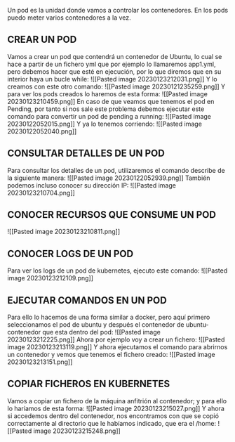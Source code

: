 Un pod es la unidad donde vamos a controlar los contenedores. En los pods puedo meter varios contenedores a la vez. 
## CREAR UN POD
Vamos a crear un pod que contendrá un contenedor de Ubuntu, lo cual se hace a partir de un fichero yml que por ejemplo lo llamaremos app1.yml, pero debemos hacer que esté en ejecución, por lo que diremos que en su interior haya un bucle while:
![[Pasted image 20230123212031.png]]
Y lo creamos con este otro comando:
![[Pasted image 20230121235259.png]]
Y para ver los pods creados lo haremos de esta forma:
![[Pasted image 20230123210459.png]]
En caso de que veamos que tenemos el pod en Pending, por tanto si nos sale este problema debemos ejecutar este comando para convertir un pod de pending a running:
![[Pasted image 20230122052015.png]]
Y ya lo tenemos corriendo:
![[Pasted image 20230122052040.png]]
## CONSULTAR DETALLES DE UN POD
Para consultar los detalles de un pod, utilizaremos el comando describe de la siguiente manera:
![[Pasted image 20230122052939.png]]
También podemos incluso conocer su dirección IP:
![[Pasted image 20230123210704.png]]
## CONOCER RECURSOS QUE CONSUME UN POD
![[Pasted image 20230123210811.png]]
## CONOCER LOGS DE UN POD
Para ver los logs de un pod de kubernetes, ejecuto este comando:
![[Pasted image 20230123212109.png]]
## EJECUTAR COMANDOS EN UN POD
Para ello lo hacemos de una forma similar a docker, pero aquí primero seleccionamos el pod de ubuntu y después el contenedor de ubuntu-contenedor que esta dentro del pod:
![[Pasted image 20230123212225.png]]
Ahora por ejemplo voy a crear un fichero:
![[Pasted image 20230123213119.png]]
Y ahora ejecutamos el comando para abrirnos un contenedor y vemos que tenemos el fichero creado:
![[Pasted image 20230123213151.png]]
## COPIAR FICHEROS EN KUBERNETES
Vamos a copiar un fichero de la máquina anfitrión al contenedor; y para ello lo haríamos de esta forma:
![[Pasted image 20230123215027.png]]
Y ahora si accedemos dentro del contenedor, nos encontramos con que se copió correctamente al directorio que le habíamos indicado, que era el /home:
![[Pasted image 20230123215248.png]]
